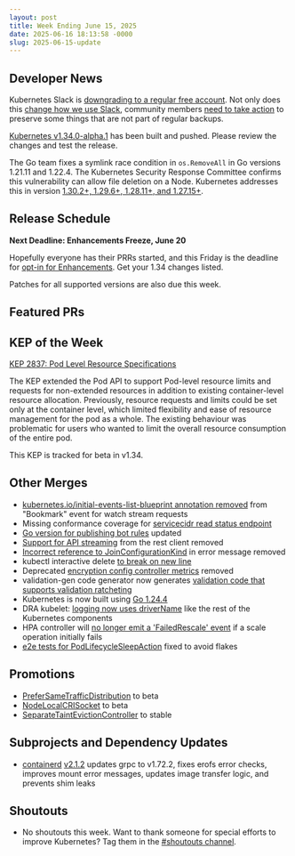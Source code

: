 ```yaml
---
layout: post
title: Week Ending June 15, 2025
date: 2025-06-16 18:13:58 -0000
slug: 2025-06-15-update
---
```


## Developer News

Kubernetes Slack is [downgrading to a regular free account](https://www.kubernetes.dev/blog/2025/06/16/changes-to-kubernetes-slack-2025/).  Not only does this [change how we use Slack](https://github.com/kubernetes/community/blob/master/communication/slack-migration-faq.md), community members [need to take action](https://github.com/kubernetes/community/blob/master/communication/slack-migration-faq.md#what-actions-do-channel-owners-and-user-group-members-need-to-take-soon) to preserve some things that are not part of regular backups.

[Kubernetes v1.34.0-alpha.1](https://github.com/kubernetes/kubernetes/blob/master/CHANGELOG/CHANGELOG-1.34.md) has been built and pushed. Please review the changes and test the release.

The Go team fixes a symlink race condition in `os.RemoveAll` in Go versions 1.21.11 and 1.22.4. The Kubernetes Security Response Committee confirms this vulnerability can allow file deletion on a Node. Kubernetes addresses this in version [ 1.30.2+, 1.29.6+, 1.28.11+, and 1.27.15+](https://kubernetes.io/docs/tasks/administer-cluster/cluster-upgrade/).

## Release Schedule

**Next Deadline: Enhancements Freeze, June 20**

Hopefully everyone has their PRRs started, and this Friday is the deadline for [opt-in for Enhancements](https://github.com/kubernetes/sig-release/blob/master/releases/release_phases.md#enhancements-freeze).  Get your 1.34 changes listed.

Patches for all supported versions are also due this week.

## Featured PRs


## KEP of the Week

[KEP 2837: Pod Level Resource Specifications](https://github.com/kubernetes/enhancements/blob/master/keps/sig-node/2837-pod-level-resource-spec/README.md)

The KEP extended the Pod API to support Pod-level resource limits and requests for non-extended resources in addition to existing container-level resource allocation. Previously, resource requests and limits could be set only at the container level, which limited flexibility and ease of resource management for the pod as a whole. The existing behaviour was problematic for users who wanted to limit the overall resource consumption of the entire pod.

This KEP is tracked for beta in v1.34.

## Other Merges

* [kubernetes.io/initial-events-list-blueprint annotation removed](https://github.com/kubernetes/kubernetes/pull/132326) from "Bookmark" event for watch stream requests
* Missing conformance coverage for [servicecidr read status endpoint](https://github.com/kubernetes/kubernetes/pull/132307)
* [Go version for publishing bot rules](https://github.com/kubernetes/kubernetes/pull/132289) updated
* [Support for API streaming](https://github.com/kubernetes/kubernetes/pull/132285) from the rest client removed
* [Incorrect reference to JoinConfigurationKind](https://github.com/kubernetes/kubernetes/pull/132258) in error message removed
* kubectl interactive delete [to break on new line](https://github.com/kubernetes/kubernetes/pull/132251)
* Deprecated [encryption config controller metrics](https://github.com/kubernetes/kubernetes/pull/132238) removed
* validation-gen code generator now generates [validation code that supports validation ratcheting](https://github.com/kubernetes/kubernetes/pull/132236)
* Kubernetes is now built using [Go 1.24.4](https://github.com/kubernetes/kubernetes/pull/132222)
* DRA kubelet: [logging now uses driverName](https://github.com/kubernetes/kubernetes/pull/132096) like the rest of the Kubernetes components
* HPA controller will [no longer emit a 'FailedRescale' event](https://github.com/kubernetes/kubernetes/pull/132007) if a scale operation initially fails
* [e2e tests for PodLifecycleSleepAction](https://github.com/kubernetes/kubernetes/pull/128642) fixed to avoid flakes

## Promotions

* [PreferSameTrafficDistribution](https://github.com/kubernetes/kubernetes/pull/132127) to beta
* [NodeLocalCRISocket](https://github.com/kubernetes/kubernetes/pull/131981) to beta
* [SeparateTaintEvictionController](https://github.com/kubernetes/kubernetes/pull/122634) to stable

## Subprojects and Dependency Updates

* [containerd](https://github.com/containerd/containerd) [v2.1.2](https://github.com/containerd/containerd/releases/tag/v2.1.2) updates grpc to v1.72.2, fixes erofs error checks, improves mount error messages, updates image transfer logic, and prevents shim leaks


## Shoutouts

* No shoutouts this week.  Want to thank someone for special efforts to improve Kubernetes?  Tag them in the [#shoutouts channel](https://kubernetes.slack.com/archives/C92G08FGD).
